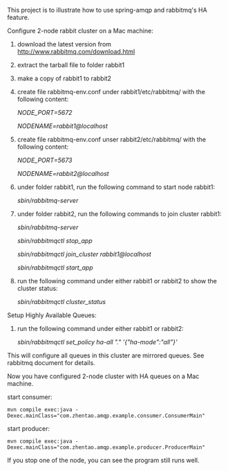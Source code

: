 This project is to illustrate how to use spring-amqp and rabbitmq's HA feature.
	
Configure 2-node rabbit cluster on a Mac machine:

1. download the latest version from http://www.rabbitmq.com/download.html
2. extract the tarball file to folder rabbit1
3. make a copy of rabbit1 to rabbit2
4. create file rabbitmq-env.conf under rabbit1/etc/rabbitmq/ with the following content:

	*NODE_PORT=5672*
	
	*NODENAME=rabbit1@localhost*
5. create file rabbitmq-env.conf unser rabbit2/etc/rabbitmq/ with the following content:

	*NODE_PORT=5673*
	
	*NODENAME=rabbit2@localhost*
6. under folder rabbit1, run the following command to start node rabbit1:

	*sbin/rabbitmq-server*
7. under folder rabbit2, run the following commands to join cluster rabbit1:

	*sbin/rabbitmq-server*
	
	*sbin/rabbitmqctl stop_app*
	
	*sbin/rabbitmqctl join_cluster rabbit1@localhost*
	
	*sbin/rabbitmqctl start_app*
8. run the following command under either rabbit1 or rabbit2 to show the cluster status:

	*sbin/rabbitmqctl cluster_status*
	
Setup Highly Available Queues:

1. run the following command under either rabbit1 or rabbit2:

	*sbin/rabbitmqctl set_policy ha-all "\." '{"ha-mode":"all"}'*
	
This will configure all queues in this cluster are mirrored queues.  See rabbitmq document for details.

Now you have configured 2-node cluster with HA queues on a Mac machine.

start consumer:

	mvn compile exec:java -Dexec.mainClass="com.zhentao.amqp.example.consumer.ConsumerMain"
	
start producer:

	mvn compile exec:java -Dexec.mainClass="com.zhentao.amqp.example.producer.ProducerMain"
	
If you stop one of the node, you can see the program still runs well.

